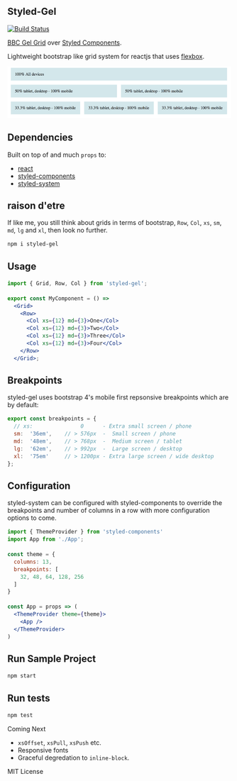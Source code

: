 ## Styled-Gel

[![Build Status](https://travis-ci.org/dagda1/styled-gel.svg?branch=master)](https://travis-ci.org/dagda1/styled-gel)

[BBC Gel Grid](https://github.com/bbc/gel-grid) over [Styled Components](https://www.styled-components.com/).

Lightweight bootstrap like grid system for reactjs that uses [flexbox](https://css-tricks.com/snippets/css/a-guide-to-flexbox/).

![styled-grid](grid.png)

## Dependencies
Built on top of and much `props` to:

- [react](https://facebook.github.io/react/)
- [styled-components](https://github.com/styled-components/styled-components)
- [styled-system](https://github.com/jxnblk/styled-system)

## raison d'etre
If like me, you still think about grids in terms of bootstrap, `Row`, `Col`, `xs`, `sm`, `md`, `lg` and `xl`, then look no further.

```sh
npm i styled-gel
```

## Usage

```jsx
import { Grid, Row, Col } from 'styled-gel';

export const MyComponent = () =>
  <Grid>
    <Row>
      <Col xs={12} md={3}>One</Col>
      <Col xs={12} md={3}>Two</Col>
      <Col xs={12} md={3}>Three</Col>
      <Col xs={12} md={3}>Four</Col>
    </Row>
  </Grid>;
```

## Breakpoints

styled-gel uses bootstrap 4's mobile first repsonsive breakpoints which are by default:

```js
export const breakpoints = {
  // xs:               0      - Extra small screen / phone
  sm:  '36em',    // > 576px  -  Small screen / phone
  md:  '48em',    // > 768px  -  Medium screen / tablet
  lg:  '62em',    // > 992px  -  Large screen / desktop
  xl:  '75em'     // > 1200px - Extra large screen / wide desktop
};

```

## Configuration

styled-system can be configured with styled-components to override the breakpoints and number of columns in a row with more configuration options to come.

```jsx
import { ThemeProvider } from 'styled-components'
import App from './App';

const theme = {
  columns: 13,
  breakpoints: [
    32, 48, 64, 128, 256
  ]
}

const App = props => (
  <ThemeProvider theme={theme}>
    <App />
  </ThemeProvider>
)
```

## Run Sample Project

```sh
npm start
```
## Run tests

```sh
npm test
```

Coming Next
- `xsOffset`, `xsPull`, `xsPush` etc.
- Responsive fonts
- Graceful degredation to `inline-block`.

MIT License
